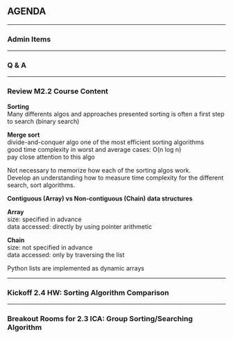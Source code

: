 ## AGENDA

---  

### Admin Items

---  

### Q & A

---  
### Review M2.2 Course Content 

**Sorting**  
Many differents algos and approaches presented
sorting is often a first step to search (binary search)

**Merge sort**  
divide-and-conquer algo
one of the most efficient sorting algorithms  
good time complexity in worst and average cases: O(n log n)  
pay close attention to this algo

Not necessary to memorize how each of the sorting algos work.  
Develop an understanding how to measure time complexity for the different search, sort algorithms.

**Contiguous (Array) vs Non-contiguous (Chain) data structures**

**Array**  
size: specified in advance  
data accessed: directly by using pointer arithmetic

**Chain**  
size: not specified in advance  
data accessed: only by traversing the list

Python lists are implemented as dynamic arrays  

---  

### Kickoff 2.4 HW: Sorting Algorithm Comparison

---  

### Breakout Rooms for 2.3 ICA: Group Sorting/Searching Algorithm


